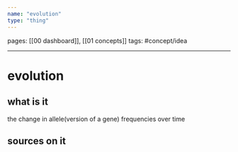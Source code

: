 ```yaml
---
name: "evolution"
type: "thing"
---
```

pages: [[00 dashboard]], [[01 concepts]]
tags: #concept/idea

___

# evolution 

## what is it
the change in allele(version of a gene) frequencies over time

## sources on it